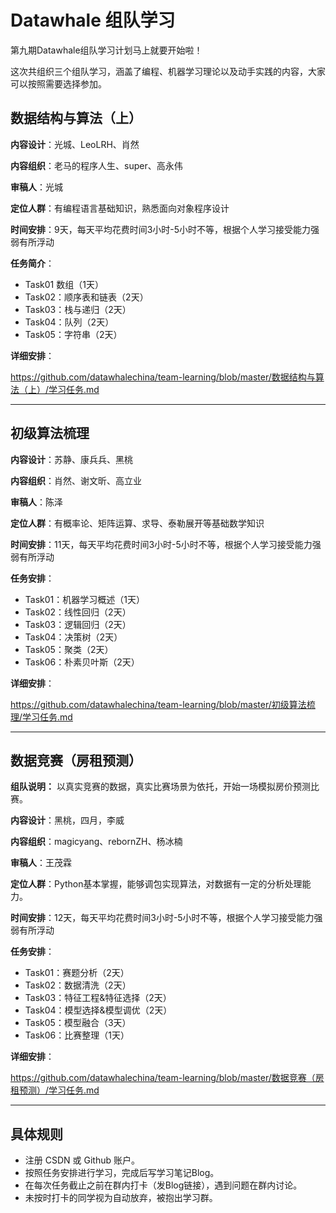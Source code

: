 ﻿# Datawhale 组队学习

第九期Datawhale组队学习计划马上就要开始啦！

这次共组织三个组队学习，涵盖了编程、机器学习理论以及动手实践的内容，大家可以按照需要选择参加。

## 数据结构与算法（上）

**内容设计**：光城、LeoLRH、肖然

**内容组织**：老马的程序人生、super、高永伟

**审稿人**：光城

**定位人群**：有编程语言基础知识，熟悉面向对象程序设计

**时间安排**：9天，每天平均花费时间3小时-5小时不等，根据个人学习接受能力强弱有所浮动


**任务简介**：

- Task01 数组（1天）
- Task02：顺序表和链表（2天）
- Task03：栈与递归（2天）
- Task04：队列（2天）
- Task05：字符串（2天）

**详细安排**：

https://github.com/datawhalechina/team-learning/blob/master/数据结构与算法（上）/学习任务.md

---
## 初级算法梳理
**内容设计**：苏静、康兵兵、黑桃

**内容组织**：肖然、谢文昕、高立业

**审稿人**：陈泽

**定位人群**：有概率论、矩阵运算、求导、泰勒展开等基础数学知识

**时间安排**：11天，每天平均花费时间3小时-5小时不等，根据个人学习接受能力强弱有所浮动

**任务安排**：
- Task01：机器学习概述（1天）
- Task02：线性回归（2天）
- Task03：逻辑回归（2天）
- Task04：决策树（2天）
- Task05：聚类（2天）
- Task06：朴素贝叶斯（2天）

**详细安排**：

https://github.com/datawhalechina/team-learning/blob/master/初级算法梳理/学习任务.md



---
## 数据竞赛（房租预测）

**组队说明：** 以真实竞赛的数据，真实比赛场景为依托，开始一场模拟房价预测比赛。





**内容设计**：黑桃，四月，李威

**内容组织**：magicyang、rebornZH、杨冰楠

**审稿人**：王茂霖

**定位人群**：Python基本掌握，能够调包实现算法，对数据有一定的分析处理能力。

**时间安排**：12天，每天平均花费时间3小时-5小时不等，根据个人学习接受能力强弱有所浮动


**任务安排**：
- Task01：赛题分析（2天）
- Task02：数据清洗（2天）
- Task03：特征工程&特征选择（2天）
- Task04：模型选择&模型调优（2天）
- Task05：模型融合（3天）
- Task06：比赛整理（1天）


**详细安排**：

https://github.com/datawhalechina/team-learning/blob/master/数据竞赛（房租预测）/学习任务.md


---
## 具体规则
- 注册 CSDN 或 Github 账户。
- 按照任务安排进行学习，完成后写学习笔记Blog。
- 在每次任务截止之前在群内打卡（发Blog链接），遇到问题在群内讨论。
- 未按时打卡的同学视为自动放弃，被抱出学习群。


